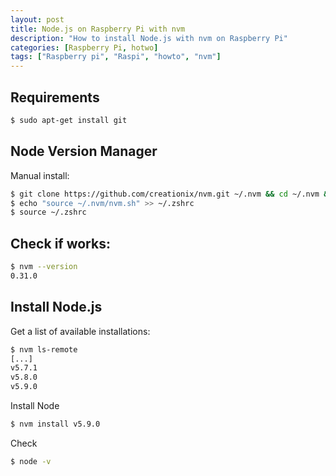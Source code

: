 ```yaml
---
layout: post
title: Node.js on Raspberry Pi with nvm
description: "How to install Node.js with nvm on Raspberry Pi"
categories: [Raspberry Pi, hotwo]
tags: ["Raspberry pi", "Raspi", "howto", "nvm"]
---
```


## Requirements

```bash
$ sudo apt-get install git
```

## Node Version Manager
Manual install:

```bash
$ git clone https://github.com/creationix/nvm.git ~/.nvm && cd ~/.nvm && git checkout v0.31.0
$ echo "source ~/.nvm/nvm.sh" >> ~/.zshrc
$ source ~/.zshrc
```


## Check if works:

```bash
$ nvm --version
0.31.0
```
## Install Node.js

Get a list of available installations:

```bash
$ nvm ls-remote
[...]
v5.7.1
v5.8.0
v5.9.0
```
Install Node

```bash
$ nvm install v5.9.0
```

Check
```bash
$ node -v
```
